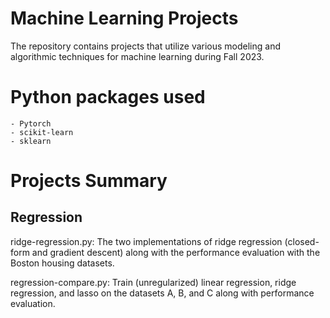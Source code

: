 # Machine Learning Projects

The repository contains projects that utilize various modeling and algorithmic techniques for machine learning during Fall 2023.

# Python packages used

    - Pytorch
    - scikit-learn
    - sklearn

# Projects Summary

## Regression

ridge-regression.py: The two implementations of ridge regression (closed-form and gradient descent) along with the performance evaluation with the Boston housing datasets.

regression-compare.py: Train (unregularized) linear regression, ridge regression, and lasso on the datasets A, B, and C along with performance evaluation.
